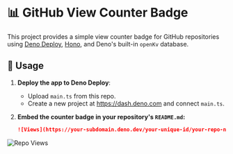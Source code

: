 # 📊 GitHub View Counter Badge

This project provides a simple view counter badge for GitHub repositories using [Deno Deploy](https://deno.com/deploy), [Hono](https://hono.dev), and Deno's built-in `openKv` database.

## 🚀 Usage

1. **Deploy the app to Deno Deploy**:
   - Upload `main.ts` from this repo.
   - Create a new project at https://dash.deno.com and connect `main.ts`.

2. **Embed the counter badge in your repository's `README.md`:**

   ```markdown
   ![Views](https://your-subdomain.deno.dev/your-unique-id/your-repo-name)


![Repo Views](https://repostats.deno.dev/2u841r/github-repo-stats)
